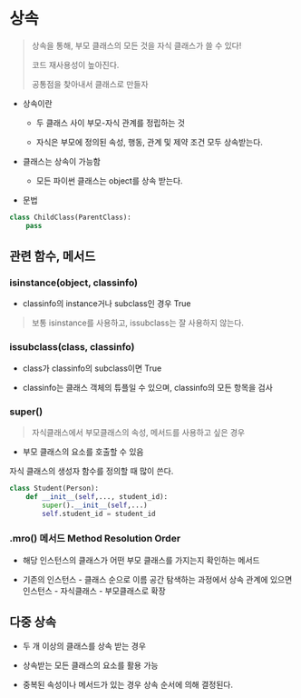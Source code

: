 # 상속

> 상속을 통해, 부모 클래스의 모든 것을 자식 클래스가 쓸 수 있다!
>
> 코드 재사용성이 높아진다.
>
> 공통점을 찾아내서 클래스로 만들자

- 상속이란

    - 두 클래스 사이 부모-자식 관계를 정립하는 것

    - 자식은 부모에 정의된 속성, 행동, 관계 및 제약 조건 모두 상속받는다.

- 클래스는 상속이 가능함

    - 모든 파이썬 클래스는 object를 상속 받는다.

- 문법

```python
class ChildClass(ParentClass):
    pass
```

## 관련 함수, 메서드

### isinstance(object, classinfo)

- classinfo의 instance거나 subclass인 경우 True

> 보통 isinstance를 사용하고, issubclass는 잘 사용하지 않는다.

### issubclass(class, classinfo)

- class가 classinfo의 subclass이면 True

- classinfo는 클래스 객체의 튜플일 수 있으며, classinfo의 모든 항목을 검사

### super()

> 자식클래스에서 부모클래스의 속성, 메서드를 사용하고 싶은 경우

- 부모 클래스의 요소를 호출할 수 있음

자식 클래스의 생성자 함수를 정의할 때 많이 쓴다.

```python
class Student(Person):
    def __init__(self,..., student_id):
        super().__init__(self,...)
        self.student_id = student_id
``` 

### .mro() 메서드 Method Resolution Order

- 해당 인스턴스의 클래스가 어떤 부모 클래스를 가지는지 확인하는 메서드

- 기존의 인스턴스 - 클래스 순으로 이름 공간 탐색하는 과정에서 상속 관계에 있으면 인스턴스 - 자식클래스 - 부모클래스로 확장

## 다중 상속

- 두 개 이상의 클래스를 상속 받는 경우

- 상속받는 모든 클래스의 요소를 활용 가능

- 중복된 속성이나 메서드가 있는 경우 상속 순서에 의해 결정된다.